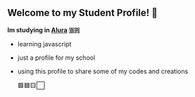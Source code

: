 ## Welcome to my Student Profile! 👋


**Im studying in [Alura](https://www.alura.com.br) 🇧🇷** 

- learning javascript

- just a profile for my school

- using this profile to share some of my codes and creations

  🟩🟦🟨⬜


